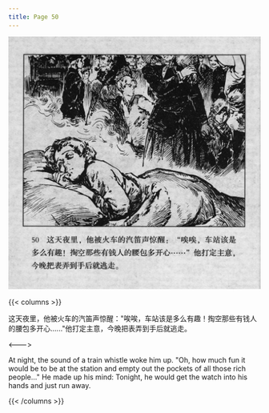 ```yaml
---
title: Page 50
---
```


![biao page](./../../images/biao/seifert0726_biao_0054_050.jpg)

{{< columns >}}

这天夜里，他被火车的汽笛声惊醒："唉唉，车站该是多么有趣！掏空那些有钱人的腰包多开心......"他打定主意，今晚把表弄到手后就逃走。

<--->

At night, the sound of a train whistle woke him up. "Oh, how much fun it would be to be at the station and empty out the pockets of all those rich people..." He made up his mind: Tonight, he would get the watch into his hands and just run away.

{{< /columns >}}
